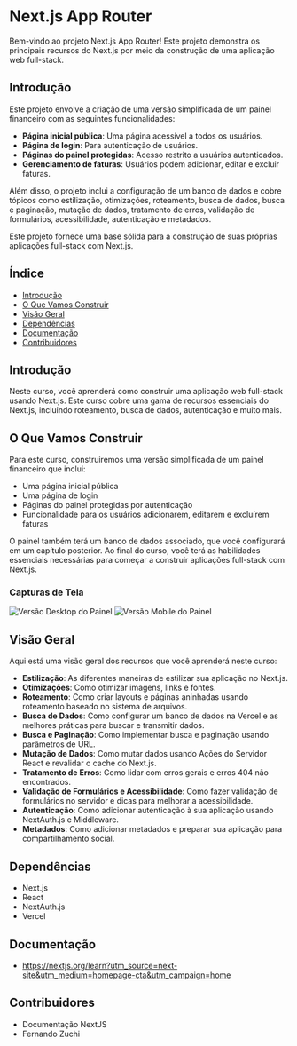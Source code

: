 # Next.js App Router

Bem-vindo ao projeto Next.js App Router! Este projeto demonstra os principais recursos do Next.js por meio da construção de uma aplicação web full-stack.

## Introdução

Este projeto envolve a criação de uma versão simplificada de um painel financeiro com as seguintes funcionalidades:

- **Página inicial pública**: Uma página acessível a todos os usuários.
- **Página de login**: Para autenticação de usuários.
- **Páginas do painel protegidas**: Acesso restrito a usuários autenticados.
- **Gerenciamento de faturas**: Usuários podem adicionar, editar e excluir faturas.

Além disso, o projeto inclui a configuração de um banco de dados e cobre tópicos como estilização, otimizações, roteamento, busca de dados, busca e paginação, mutação de dados, tratamento de erros, validação de formulários, acessibilidade, autenticação e metadados.

Este projeto fornece uma base sólida para a construção de suas próprias aplicações full-stack com Next.js.

## Índice
- [Introdução](#introdução)
- [O Que Vamos Construir](#o-que-vamos-construir)
- [Visão Geral](#visão-geral)
- [Dependências](#dependências)
- [Documentação](#documentação)
- [Contribuidores](#contribuidores)

## Introdução

Neste curso, você aprenderá como construir uma aplicação web full-stack usando Next.js. Este curso cobre uma gama de recursos essenciais do Next.js, incluindo roteamento, busca de dados, autenticação e muito mais.

## O Que Vamos Construir

Para este curso, construiremos uma versão simplificada de um painel financeiro que inclui:

- Uma página inicial pública
- Uma página de login
- Páginas do painel protegidas por autenticação
- Funcionalidade para os usuários adicionarem, editarem e excluírem faturas

O painel também terá um banco de dados associado, que você configurará em um capítulo posterior. Ao final do curso, você terá as habilidades essenciais necessárias para começar a construir aplicações full-stack com Next.js.

### Capturas de Tela

![Versão Desktop do Painel](path/to/desktop-screenshot.png)
![Versão Mobile do Painel](path/to/mobile-screenshot.png)

## Visão Geral

Aqui está uma visão geral dos recursos que você aprenderá neste curso:

- **Estilização**: As diferentes maneiras de estilizar sua aplicação no Next.js.
- **Otimizações**: Como otimizar imagens, links e fontes.
- **Roteamento**: Como criar layouts e páginas aninhadas usando roteamento baseado no sistema de arquivos.
- **Busca de Dados**: Como configurar um banco de dados na Vercel e as melhores práticas para buscar e transmitir dados.
- **Busca e Paginação**: Como implementar busca e paginação usando parâmetros de URL.
- **Mutação de Dados**: Como mutar dados usando Ações do Servidor React e revalidar o cache do Next.js.
- **Tratamento de Erros**: Como lidar com erros gerais e erros 404 não encontrados.
- **Validação de Formulários e Acessibilidade**: Como fazer validação de formulários no servidor e dicas para melhorar a acessibilidade.
- **Autenticação**: Como adicionar autenticação à sua aplicação usando NextAuth.js e Middleware.
- **Metadados**: Como adicionar metadados e preparar sua aplicação para compartilhamento social.

## Dependências
- Next.js
- React
- NextAuth.js
- Vercel

## Documentação
- https://nextjs.org/learn?utm_source=next-site&utm_medium=homepage-cta&utm_campaign=home

## Contribuidores
- Documentação NextJS
- Fernando Zuchi


